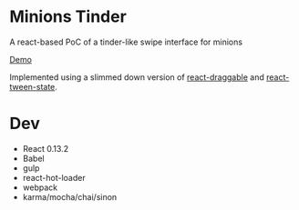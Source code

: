 # Minions Tinder

A react-based PoC of a tinder-like swipe interface for minions

[Demo](zupzup.github.io/minions-tinder)

Implemented using a slimmed down version of [react-draggable](https://github.com/mzabriskie/react-draggable)
and [react-tween-state](https://github.com/chenglou/react-tween-state).

# Dev

* React 0.13.2
* Babel
* gulp
* react-hot-loader
* webpack
* karma/mocha/chai/sinon
